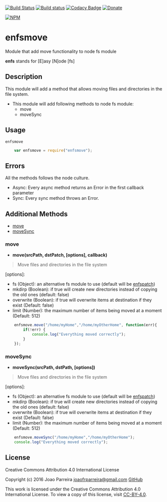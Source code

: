[![Build Status](https://travis-ci.org/n3okill/enfsmove.svg)](https://travis-ci.org/n3okill/enfsmove)
[![Build status](https://ci.appveyor.com/api/projects/status/7sa7do8hf79c4j5d?svg=true)](https://ci.appveyor.com/project/n3okill/enfsmove)
[![Codacy Badge](https://api.codacy.com/project/badge/grade/8721ee3980094b75913805efc931bff4)](https://www.codacy.com/app/n3okill/enfsmove)
[![Donate](https://www.paypalobjects.com/en_US/i/btn/btn_donate_SM.gif)](https://www.paypal.com/cgi-bin/webscr?cmd=_s-xclick&hosted_button_id=64PYTCDH5UNZ6)

[![NPM](https://nodei.co/npm/enfsmove.png)](https://nodei.co/npm/enfsmove/)

enfsmove
=========
Module that add move functionality to node fs module

**enfs** stands for [E]asy [N]ode [fs]

Description
-----------
This module will add a method that allows moving files and directories in the file system.

- This module will add following methods to node fs module:
  * move
  * moveSync
  
Usage
-----
`enfsmove`

```js
    var enfsmove = require("enfsmove");
```

Errors
------
All the methods follows the node culture.
- Async: Every async method returns an Error in the first callback parameter
- Sync: Every sync method throws an Error.


Additional Methods
------------------
- [move](#move)
- [moveSync](#movesync)


### move
  - **move(srcPath, dstPatch, [options], callback)**

> Move files and directories in the file system

[options]:
  * fs (Object): an alternative fs module to use (default will be [enfspatch](https://www.npmjs.com/package/enfspatch))
  * mkdirp (Boolean): if true will create new directories instead of copying the old ones (default: false)
  * overwrite (Boolean): if true will overwrite items at destination if they exist (Default: false)
  * limit (Number): the maximum number of items being moved at a moment (Default: 512)
  

```js
    enfsmove.move("/home/myHome","/home/myOtherHome", function(err){
        if(!err) {
            console.log("Everything moved correctly");
        }
    });
```


### moveSync
  - **moveSync(srcPath, dstPath, [options])**

> Move files and directories in the file system

[options]:
  * fs (Object): an alternative fs module to use (default will be [enfspatch](https://www.npmjs.com/package/enfspatch))
  * mkdirp (Boolean): if true will create new directories instead of copying the old ones (default: false)
  * overwrite (Boolean): if true will overwrite items at destination if they exist (Default: false)
  * limit (Number): the maximum number of items being moved at a moment (Default: 512)


```js
    enfsmove.moveSync("/home/myHome","/home/myOtherHome");
    console.log("Everything moved correctly");
```


License
-------

Creative Commons Attribution 4.0 International License

Copyright (c) 2016 Joao Parreira <joaofrparreira@gmail.com> [GitHub](https://github.com/n3okill)

This work is licensed under the Creative Commons Attribution 4.0 International License. 
To view a copy of this license, visit [CC-BY-4.0](http://creativecommons.org/licenses/by/4.0/).


